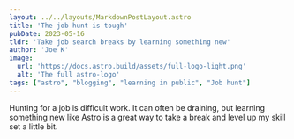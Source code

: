 ```yaml
---
layout: ../../layouts/MarkdownPostLayout.astro
title: 'The job hunt is tough'
pubDate: 2023-05-16
tldr: 'Take job search breaks by learning something new'
author: 'Joe K'
image: 
  url: 'https://docs.astro.build/assets/full-logo-light.png' 
  alt: 'The full astro-logo'
tags: ["astro", "blogging", "learning in public", "Job hunt"]
---
```

Hunting for a job is difficult work. It can often be draining, but learning something new like Astro is a great way to take a break and level up my skill set a little bit.
